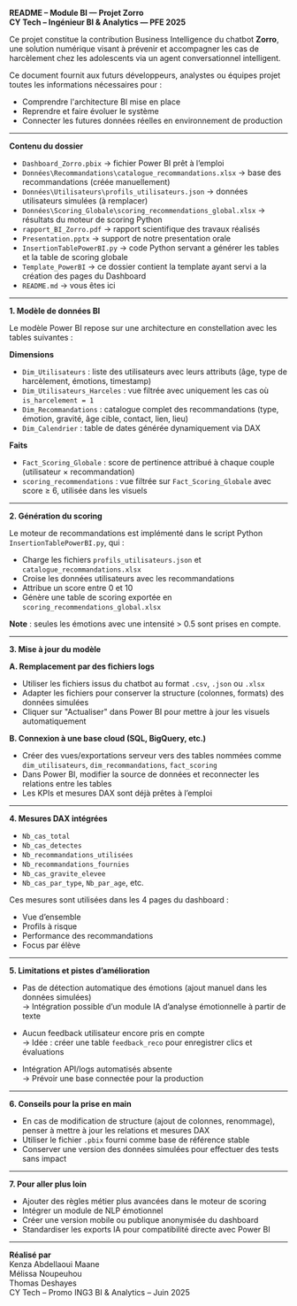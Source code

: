 **README – Module BI — Projet Zorro**  
**CY Tech – Ingénieur BI & Analytics — PFE 2025**

Ce projet constitue la contribution Business Intelligence du chatbot **Zorro**, une solution numérique visant à prévenir et accompagner les cas de harcèlement chez les adolescents via un agent conversationnel intelligent.

Ce document fournit aux futurs développeurs, analystes ou équipes projet toutes les informations nécessaires pour :

- Comprendre l'architecture BI mise en place  
- Reprendre et faire évoluer le système  
- Connecter les futures données réelles en environnement de production  

---

**Contenu du dossier**

- `Dashboard_Zorro.pbix` → fichier Power BI prêt à l’emploi  
- `Données\Recommandations\catalogue_recommandations.xlsx` → base des recommandations (créée manuellement)  
- `Données\Utilisateurs\profils_utilisateurs.json` → données utilisateurs simulées (à remplacer)  
- `Données\Scoring_Globale\scoring_recommendations_global.xlsx` → résultats du moteur de scoring Python 
- `rapport_BI_Zorro.pdf` → rapport scientifique des travaux réalisés 
- `Presentation.pptx` → support de notre presentation orale
- `InsertionTablePowerBI.py` → code Python servant a générer les tables et la table de scoring globale
- `Template_PowerBI` → ce dossier contient la template ayant servi a la création des pages du Dashboard
- `README.md` → vous êtes ici  

---

**1. Modèle de données BI**

Le modèle Power BI repose sur une architecture en constellation avec les tables suivantes :

**Dimensions**

- `Dim_Utilisateurs` : liste des utilisateurs avec leurs attributs (âge, type de harcèlement, émotions, timestamp)  
- `Dim_Utilisateurs_Harceles` : vue filtrée avec uniquement les cas où `is_harcelement = 1`  
- `Dim_Recommandations` : catalogue complet des recommandations (type, émotion, gravité, âge cible, contact, lien, lieu)  
- `Dim_Calendrier` : table de dates générée dynamiquement via DAX  

**Faits**

- `Fact_Scoring_Globale` : score de pertinence attribué à chaque couple (utilisateur × recommandation)  
- `scoring_recommendations` : vue filtrée sur `Fact_Scoring_Globale` avec score ≥ 6, utilisée dans les visuels  

---

**2. Génération du scoring**

Le moteur de recommandations est implémenté dans le script Python `InsertionTablePowerBI.py`, qui :

- Charge les fichiers `profils_utilisateurs.json` et `catalogue_recommandations.xlsx`  
- Croise les données utilisateurs avec les recommandations  
- Attribue un score entre 0 et 10  
- Génère une table de scoring exportée en `scoring_recommendations_global.xlsx`  

**Note** : seules les émotions avec une intensité > 0.5 sont prises en compte.

---

**3. Mise à jour du modèle**

**A. Remplacement par des fichiers logs**

- Utiliser les fichiers issus du chatbot au format `.csv`, `.json` ou `.xlsx`  
- Adapter les fichiers pour conserver la structure (colonnes, formats) des données simulées  
- Cliquer sur "Actualiser" dans Power BI pour mettre à jour les visuels automatiquement  

**B. Connexion à une base cloud (SQL, BigQuery, etc.)**

- Créer des vues/exportations serveur vers des tables nommées comme `dim_utilisateurs`, `dim_recommandations`, `fact_scoring`  
- Dans Power BI, modifier la source de données et reconnecter les relations entre les tables  
- Les KPIs et mesures DAX sont déjà prêtes à l’emploi  

---

**4. Mesures DAX intégrées**

- `Nb_cas_total`  
- `Nb_cas_detectes`  
- `Nb_recommandations_utilisées`  
- `Nb_recommandations_fournies`  
- `Nb_cas_gravite_elevee`  
- `Nb_cas_par_type`, `Nb_par_age`, etc.  

Ces mesures sont utilisées dans les 4 pages du dashboard :

- Vue d’ensemble  
- Profils à risque  
- Performance des recommandations  
- Focus par élève  

---

**5. Limitations et pistes d’amélioration**

- Pas de détection automatique des émotions (ajout manuel dans les données simulées)  
  → Intégration possible d’un module IA d’analyse émotionnelle à partir de texte  

- Aucun feedback utilisateur encore pris en compte  
  → Idée : créer une table `feedback_reco` pour enregistrer clics et évaluations  

- Intégration API/logs automatisés absente  
  → Prévoir une base connectée pour la production  

---

**6. Conseils pour la prise en main**

- En cas de modification de structure (ajout de colonnes, renommage), penser à mettre à jour les relations et mesures DAX  
- Utiliser le fichier `.pbix` fourni comme base de référence stable  
- Conserver une version des données simulées pour effectuer des tests sans impact  

---

**7. Pour aller plus loin**

- Ajouter des règles métier plus avancées dans le moteur de scoring  
- Intégrer un module de NLP émotionnel  
- Créer une version mobile ou publique anonymisée du dashboard  
- Standardiser les exports IA pour compatibilité directe avec Power BI  

---

**Réalisé par**  
Kenza Abdellaoui Maane  
Mélissa Noupeuhou  
Thomas Deshayes  
CY Tech – Promo ING3 BI & Analytics – Juin 2025
